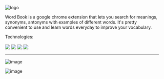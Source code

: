 

![logo](https://user-images.githubusercontent.com/58108474/135974918-b9c14c81-5b99-479c-9a79-ce137fdb5226.png)

Word Book is a google chrome extension that lets you search for meanings, synonyms, antonyms with examples of different words. It's pretty convenient to use and learn words everyday to improve your vocabulary.

Technologies:
<br>
<br>
<img src="https://img.shields.io/badge/Platform-Extension-%23C2FFD9" />
<img src="https://img.shields.io/badge/Language%20-Javascript-%23FFE459" />
<img src="https://img.shields.io/badge/Editor-Vs%20code-%23867AE9" />
<img src="https://img.shields.io/badge/Version-0.1-%233DB2FF" />

___________________________________________________________________________________________________________________________________________________________________________________


![image](https://user-images.githubusercontent.com/58108474/135978844-2456b593-498d-4ba5-bd23-46714d5bece3.png)
<br>

![image](https://user-images.githubusercontent.com/58108474/135979158-edccdf8e-2340-4538-889e-8d6e36a8f0b4.png)

